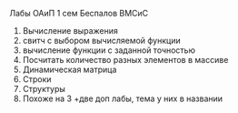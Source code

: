 Лабы ОАиП 1 сем Беспалов ВМСиС
1. Вычисление выражения 
2. свитч с выбором вычисляемой функции
3. вычисление функции с заданной точностью
4. Посчитать количество разных элементов в массиве
5. Динамическая матрица
6. Строки
7. Структуры
8. Похоже на 3
+две доп лабы, тема у них в названии
